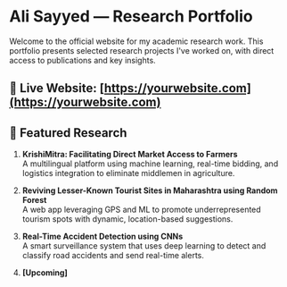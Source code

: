 #  Ali Sayyed — Research Portfolio

Welcome to the official website for my academic research work. This portfolio presents selected research projects I've worked on, with direct access to publications and key insights.

🔗 **Live Website:** [https://yourwebsite.com](https://yourwebsite.com)   
---

## 🧠 Featured Research

1. **KrishiMitra: Facilitating Direct Market Access to Farmers**  
   A multilingual platform using machine learning, real-time bidding, and logistics integration to eliminate middlemen in agriculture.

2. **Reviving Lesser-Known Tourist Sites in Maharashtra using Random Forest**  
   A web app leveraging GPS and ML to promote underrepresented tourism spots with dynamic, location-based suggestions.

3. **Real-Time Accident Detection using CNNs**  
   A smart surveillance system that uses deep learning to detect and classify road accidents and send real-time alerts.

4. **[Upcoming]** 



